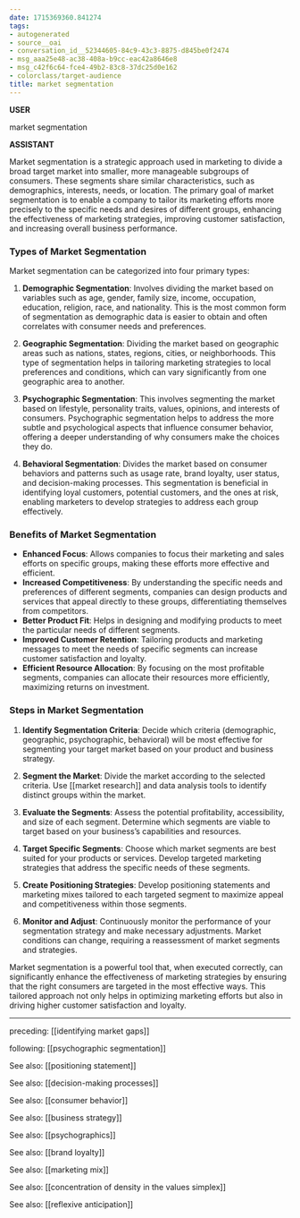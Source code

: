 ```yaml
---
date: 1715369360.841274
tags:
- autogenerated
- source__oai
- conversation_id__52344605-84c9-43c3-8875-d845be0f2474
- msg_aaa25e48-ac38-408a-b9cc-eac42a8646e8
- msg_c42f6c64-fce4-49b2-83c8-37dc25d0e162
- colorclass/target-audience
title: market segmentation
---
```


**USER**

market segmentation


**ASSISTANT**

Market segmentation is a strategic approach used in marketing to divide a broad target market into smaller, more manageable subgroups of consumers. These segments share similar characteristics, such as demographics, interests, needs, or location. The primary goal of market segmentation is to enable a company to tailor its marketing efforts more precisely to the specific needs and desires of different groups, enhancing the effectiveness of marketing strategies, improving customer satisfaction, and increasing overall business performance.

### Types of Market Segmentation

Market segmentation can be categorized into four primary types:

1. **Demographic Segmentation**: Involves dividing the market based on variables such as age, gender, family size, income, occupation, education, religion, race, and nationality. This is the most common form of segmentation as demographic data is easier to obtain and often correlates with consumer needs and preferences.

2. **Geographic Segmentation**: Dividing the market based on geographic areas such as nations, states, regions, cities, or neighborhoods. This type of segmentation helps in tailoring marketing strategies to local preferences and conditions, which can vary significantly from one geographic area to another.

3. **Psychographic Segmentation**: This involves segmenting the market based on lifestyle, personality traits, values, opinions, and interests of consumers. Psychographic segmentation helps to address the more subtle and psychological aspects that influence consumer behavior, offering a deeper understanding of why consumers make the choices they do.

4. **Behavioral Segmentation**: Divides the market based on consumer behaviors and patterns such as usage rate, brand loyalty, user status, and decision-making processes. This segmentation is beneficial in identifying loyal customers, potential customers, and the ones at risk, enabling marketers to develop strategies to address each group effectively.

### Benefits of Market Segmentation

- **Enhanced Focus**: Allows companies to focus their marketing and sales efforts on specific groups, making these efforts more effective and efficient.
- **Increased Competitiveness**: By understanding the specific needs and preferences of different segments, companies can design products and services that appeal directly to these groups, differentiating themselves from competitors.
- **Better Product Fit**: Helps in designing and modifying products to meet the particular needs of different segments.
- **Improved Customer Retention**: Tailoring products and marketing messages to meet the needs of specific segments can increase customer satisfaction and loyalty.
- **Efficient Resource Allocation**: By focusing on the most profitable segments, companies can allocate their resources more efficiently, maximizing returns on investment.

### Steps in Market Segmentation

1. **Identify Segmentation Criteria**: Decide which criteria (demographic, geographic, psychographic, behavioral) will be most effective for segmenting your target market based on your product and business strategy.

2. **Segment the Market**: Divide the market according to the selected criteria. Use [[market research]] and data analysis tools to identify distinct groups within the market.

3. **Evaluate the Segments**: Assess the potential profitability, accessibility, and size of each segment. Determine which segments are viable to target based on your business’s capabilities and resources.

4. **Target Specific Segments**: Choose which market segments are best suited for your products or services. Develop targeted marketing strategies that address the specific needs of these segments.

5. **Create Positioning Strategies**: Develop positioning statements and marketing mixes tailored to each targeted segment to maximize appeal and competitiveness within those segments.

6. **Monitor and Adjust**: Continuously monitor the performance of your segmentation strategy and make necessary adjustments. Market conditions can change, requiring a reassessment of market segments and strategies.

Market segmentation is a powerful tool that, when executed correctly, can significantly enhance the effectiveness of marketing strategies by ensuring that the right consumers are targeted in the most effective ways. This tailored approach not only helps in optimizing marketing efforts but also in driving higher customer satisfaction and loyalty.


---

preceding: [[identifying market gaps]]  


following: [[psychographic segmentation]]

See also: [[positioning statement]]


See also: [[decision-making processes]]


See also: [[consumer behavior]]


See also: [[business strategy]]


See also: [[psychographics]]


See also: [[brand loyalty]]


See also: [[marketing mix]]


See also: [[concentration of density in the values simplex]]


See also: [[reflexive anticipation]]
